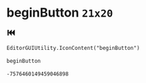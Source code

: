 # beginButton `21x20`
<img src="/img/beginButton.png" width=21 height=20>

``` CSharp
EditorGUIUtility.IconContent("beginButton")
```
```
beginButton
```
```
-7576460149459046898
```
